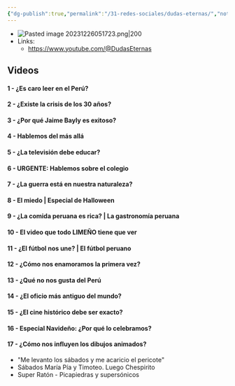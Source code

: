 ```yaml
---
{"dg-publish":true,"permalink":"/31-redes-sociales/dudas-eternas/","noteIcon":""}
---
```


- ![Pasted image 20231226051723.png|200](/img/user/31%20Redes%20sociales%20%F0%9F%94%97/%F0%9F%92%BE%20Adjuntos/Pasted%20image%2020231226051723.png)
- Links:
	- https://www.youtube.com/@DudasEternas
## Videos
#### 1 - ¿Es caro leer en el Perú?
#### 2 - ¿Existe la crisis de los 30 años?
#### 3 - ¿Por qué Jaime Bayly es exitoso?  
#### 4 - Hablemos del más allá 
#### 5 - ¿La televisión debe educar?
#### 6 - URGENTE: Hablemos sobre el colegio
#### 7 - ¿La guerra está en nuestra naturaleza?
#### 8 - El miedo | Especial de Halloween 
#### 9 - ¿La comida peruana es rica? | La gastronomía peruana
#### 10 - El video que todo LIMEÑO tiene que ver
#### 11 - ¿El fútbol nos une? | El fútbol peruano
#### 12 - ¿Cómo nos enamoramos la primera vez? 
#### 13 - ¿Qué no nos gusta del Perú
#### 14 - ¿El oficio más antiguo del mundo?
#### 15 - ¿El cine histórico debe ser exacto?
#### 16 - Especial Navideño: ¿Por qué lo celebramos?
#### 17 - ¿Cómo nos influyen los dibujos animados?
- "Me levanto los sábados y me acaricio el pericote"
- Sábados María Pía y Timoteo. Luego Chespirito
- Super Ratón - Picapiedras y supersónicos
